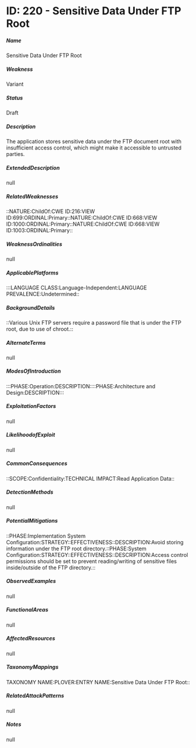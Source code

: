 # ID: 220 - Sensitive Data Under FTP Root
<h5>Name</h5>Sensitive Data Under FTP Root
<h5>Weakness</h5>Variant
<h5>Status</h5>Draft
<h5>Description</h5>The application stores sensitive data under the FTP document root with insufficient access control, which might make it accessible to untrusted parties.
<h5>ExtendedDescription</h5>null
<h5>RelatedWeaknesses</h5>::NATURE:ChildOf:CWE ID:216:VIEW ID:699:ORDINAL:Primary::NATURE:ChildOf:CWE ID:668:VIEW ID:1000:ORDINAL:Primary::NATURE:ChildOf:CWE ID:668:VIEW ID:1003:ORDINAL:Primary::
<h5>WeaknessOrdinalities</h5>null
<h5>ApplicablePlatforms</h5>:::LANGUAGE CLASS:Language-Independent:LANGUAGE PREVALENCE:Undetermined::
<h5>BackgroundDetails</h5>::Various Unix FTP servers require a password file that is under the FTP root, due to use of chroot.::
<h5>AlternateTerms</h5>null
<h5>ModesOfIntroduction</h5>:::PHASE:Operation:DESCRIPTION::::PHASE:Architecture and Design:DESCRIPTION:::
<h5>ExploitationFactors</h5>null
<h5>LikelihoodofExploit</h5>null
<h5>CommonConsequences</h5>::SCOPE:Confidentiality:TECHNICAL IMPACT:Read Application Data::
<h5>DetectionMethods</h5>null
<h5>PotentialMitigations</h5>::PHASE:Implementation System Configuration:STRATEGY::EFFECTIVENESS::DESCRIPTION:Avoid storing information under the FTP root directory.::PHASE:System Configuration:STRATEGY::EFFECTIVENESS::DESCRIPTION:Access control permissions should be set to prevent reading/writing of sensitive files inside/outside of the FTP directory.::
<h5>ObservedExamples</h5>null
<h5>FunctionalAreas</h5>null
<h5>AffectedResources</h5>null
<h5>TaxonomyMappings</h5>TAXONOMY NAME:PLOVER:ENTRY NAME:Sensitive Data Under FTP Root::
<h5>RelatedAttackPatterns</h5>null
<h5>Notes</h5>null

